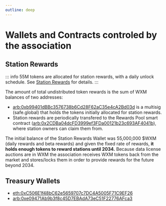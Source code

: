 ```yaml
---
outline: deep
---
```


# Wallets and Contracts controled by the association

## Station Rewards

::: info 55M tokens are allocated for station rewards, with a daily unlock schedule.
See [Station Rewards](/docs/station-rewards.html) for details.
:::

The amount of total undistributed token rewards is the sum of WXM balances of two addresses:

- [arb:0xb99401dBBc3576738b6Cd28F62aC35e4cA2Bd03d](https://arbiscan.io/address/0xb99401dBBc3576738b6Cd28F62aC35e4cA2Bd03d) is a multisig (safe.global)
 that holds the tokens initially allocated for station rewards. 
- Station rewards are periodically transfered to the Rewards Pool smart contract ([arb:0x2CDBa04dcFD3999ef3FDa00121b23c693AF4041b](https://arbiscan.io/address/0x2cdba04dcfd3999ef3fda00121b23c693af4041b)), where station owners can claim them from.

The initial balance of the Station Rewards Wallet was 55,000,000 $WXM (daily rewards and beta rewards) and
given the fixed rate of rewards, **it holds enough tokens to reward stations until 2034.**
Because data license auctions are in WXM the association receives WXM tokens back from the 
market and stores/locks them in order to provide rewards for the future beyond 2034.

## Treasury Wallets

- [eth:0xC506E1f48bC62e5659707c7DC4A5005F71C9EF26](https://etherscan.io/address/0xC506E1f48bC62e5659707c7DC4A5005F71C9EF26)
- [arb:0xe09471Ab9b3f8c45D7EBAdA73eC51F22776AFca3](https://arbiscan.io/address/0xe09471Ab9b3f8c45D7EBAdA73eC51F22776AFca3)

